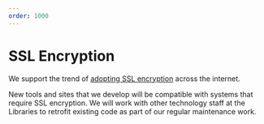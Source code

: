 ```yaml
---
order: 1000
---
```

# SSL Encryption

We support the trend of [adopting SSL encryption](https://www.eff.org/https-everywhere/deploying-https) across the internet.

New tools and sites that we develop will be compatible with systems that require SSL encryption. We will work with other technology staff at the Libraries to retrofit existing code as part of our regular maintenance work.
